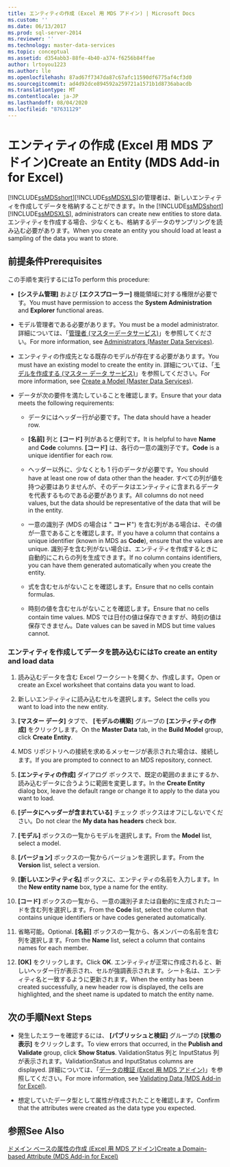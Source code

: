 ```yaml
---
title: エンティティの作成 (Excel 用 MDS アドイン) | Microsoft Docs
ms.custom: ''
ms.date: 06/13/2017
ms.prod: sql-server-2014
ms.reviewer: ''
ms.technology: master-data-services
ms.topic: conceptual
ms.assetid: d354abb3-88fe-4b40-a374-f6256b84ffae
author: lrtoyou1223
ms.author: lle
ms.openlocfilehash: 87ad67f7347da87c67afc11590df6775af4cf3d0
ms.sourcegitcommit: ad4d92dce894592a259721a1571b1d8736abacdb
ms.translationtype: MT
ms.contentlocale: ja-JP
ms.lasthandoff: 08/04/2020
ms.locfileid: "87631129"
---
```

# <a name="create-an-entity-mds-add-in-for-excel"></a><span data-ttu-id="4960a-102">エンティティの作成 (Excel 用 MDS アドイン)</span><span class="sxs-lookup"><span data-stu-id="4960a-102">Create an Entity (MDS Add-in for Excel)</span></span>
  <span data-ttu-id="4960a-103">[!INCLUDE[ssMDSshort](../../includes/ssmdsshort-md.md)][!INCLUDE[ssMDSXLS](../../includes/ssmdsxls-md.md)]の管理者は、新しいエンティティを作成してデータを格納することができます。</span><span class="sxs-lookup"><span data-stu-id="4960a-103">In the [!INCLUDE[ssMDSshort](../../includes/ssmdsshort-md.md)][!INCLUDE[ssMDSXLS](../../includes/ssmdsxls-md.md)], administrators can create new entities to store data.</span></span> <span data-ttu-id="4960a-104">エンティティを作成する場合、少なくとも、格納するデータのサンプリングを読み込む必要があります。</span><span class="sxs-lookup"><span data-stu-id="4960a-104">When you create an entity you should load at least a sampling of the data you want to store.</span></span>  
  
## <a name="prerequisites"></a><span data-ttu-id="4960a-105">前提条件</span><span class="sxs-lookup"><span data-stu-id="4960a-105">Prerequisites</span></span>  
 <span data-ttu-id="4960a-106">この手順を実行するには</span><span class="sxs-lookup"><span data-stu-id="4960a-106">To perform this procedure:</span></span>  
  
-   <span data-ttu-id="4960a-107">**[システム管理]** および **[エクスプローラー]** 機能領域に対する権限が必要です。</span><span class="sxs-lookup"><span data-stu-id="4960a-107">You must have permission to access the **System Administration** and **Explorer** functional areas.</span></span>  
  
-   <span data-ttu-id="4960a-108">モデル管理者である必要があります。</span><span class="sxs-lookup"><span data-stu-id="4960a-108">You must be a model administrator.</span></span> <span data-ttu-id="4960a-109">詳細については、「[管理者 &#40;マスターデータサービス&#41;](../administrators-master-data-services.md)」を参照してください。</span><span class="sxs-lookup"><span data-stu-id="4960a-109">For more information, see [Administrators &#40;Master Data Services&#41;](../administrators-master-data-services.md).</span></span>  
  
-   <span data-ttu-id="4960a-110">エンティティの作成先となる既存のモデルが存在する必要があります。</span><span class="sxs-lookup"><span data-stu-id="4960a-110">You must have an existing model to create the entity in.</span></span> <span data-ttu-id="4960a-111">詳細については、「[モデルを作成する (マスター データ サービス)](../create-a-model-master-data-services.md)」を参照してください。</span><span class="sxs-lookup"><span data-stu-id="4960a-111">For more information, see [Create a Model &#40;Master Data Services&#41;](../create-a-model-master-data-services.md).</span></span>  
  
-   <span data-ttu-id="4960a-112">データが次の要件を満たしていることを確認します。</span><span class="sxs-lookup"><span data-stu-id="4960a-112">Ensure that your data meets the following requirements:</span></span>  
  
    -   <span data-ttu-id="4960a-113">データにはヘッダー行が必要です。</span><span class="sxs-lookup"><span data-stu-id="4960a-113">The data should have a header row.</span></span>  
  
    -   <span data-ttu-id="4960a-114">**[名前]** 列と **[コード]** 列があると便利です。</span><span class="sxs-lookup"><span data-stu-id="4960a-114">It is helpful to have **Name** and **Code** columns.</span></span> <span data-ttu-id="4960a-115">**[コード]** は、各行の一意の識別子です。</span><span class="sxs-lookup"><span data-stu-id="4960a-115">**Code** is a unique identifier for each row.</span></span>  
  
    -   <span data-ttu-id="4960a-116">ヘッダー以外に、少なくとも 1 行のデータが必要です。</span><span class="sxs-lookup"><span data-stu-id="4960a-116">You should have at least one row of data other than the header.</span></span> <span data-ttu-id="4960a-117">すべての列が値を持つ必要はありませんが、そのデータはエンティティに含まれるデータを代表するものである必要があります。</span><span class="sxs-lookup"><span data-stu-id="4960a-117">All columns do not need values, but the data should be representative of the data that will be in the entity.</span></span>  
  
    -   <span data-ttu-id="4960a-118">一意の識別子 (MDS の場合は " **コード**") を含む列がある場合は、その値が一意であることを確認します。</span><span class="sxs-lookup"><span data-stu-id="4960a-118">If you have a column that contains a unique identifier (known in MDS as **Code**), ensure that the values are unique.</span></span> <span data-ttu-id="4960a-119">識別子を含む列がない場合は、エンティティを作成するときに自動的にこれらの列を生成できます。</span><span class="sxs-lookup"><span data-stu-id="4960a-119">If no column contains identifiers, you can have them generated automatically when you create the entity.</span></span>  
  
    -   <span data-ttu-id="4960a-120">式を含むセルがないことを確認します。</span><span class="sxs-lookup"><span data-stu-id="4960a-120">Ensure that no cells contain formulas.</span></span>  
  
    -   <span data-ttu-id="4960a-121">時刻の値を含むセルがないことを確認します。</span><span class="sxs-lookup"><span data-stu-id="4960a-121">Ensure that no cells contain time values.</span></span> <span data-ttu-id="4960a-122">MDS では日付の値は保存できますが、時刻の値は保存できません。</span><span class="sxs-lookup"><span data-stu-id="4960a-122">Date values can be saved in MDS but time values cannot.</span></span>  
  
### <a name="to-create-an-entity-and-load-data"></a><span data-ttu-id="4960a-123">エンティティを作成してデータを読み込むには</span><span class="sxs-lookup"><span data-stu-id="4960a-123">To create an entity and load data</span></span>  
  
1.  <span data-ttu-id="4960a-124">読み込むデータを含む Excel ワークシートを開くか、作成します。</span><span class="sxs-lookup"><span data-stu-id="4960a-124">Open or create an Excel worksheet that contains data you want to load.</span></span>  
  
2.  <span data-ttu-id="4960a-125">新しいエンティティに読み込むセルを選択します。</span><span class="sxs-lookup"><span data-stu-id="4960a-125">Select the cells you want to load into the new entity.</span></span>  
  
3.  <span data-ttu-id="4960a-126">**[マスター データ]** タブで、 **[モデルの構築]** グループの **[エンティティの作成]** をクリックします。</span><span class="sxs-lookup"><span data-stu-id="4960a-126">On the **Master Data** tab, in the **Build Model** group, click **Create Entity**.</span></span>  
  
4.  <span data-ttu-id="4960a-127">MDS リポジトリへの接続を求めるメッセージが表示された場合は、接続します。</span><span class="sxs-lookup"><span data-stu-id="4960a-127">If you are prompted to connect to an MDS repository, connect.</span></span>  
  
5.  <span data-ttu-id="4960a-128">**[エンティティの作成]** ダイアログ ボックスで、既定の範囲のままにするか、読み込むデータに合うように範囲を変更します。</span><span class="sxs-lookup"><span data-stu-id="4960a-128">In the **Create Entity** dialog box, leave the default range or change it to apply to the data you want to load.</span></span>  
  
6.  <span data-ttu-id="4960a-129">**[データにヘッダーが含まれている]** チェック ボックスはオフにしないでください。</span><span class="sxs-lookup"><span data-stu-id="4960a-129">Do not clear the **My data has headers** check box.</span></span>  
  
7.  <span data-ttu-id="4960a-130">**[モデル]** ボックスの一覧からモデルを選択します。</span><span class="sxs-lookup"><span data-stu-id="4960a-130">From the **Model** list, select a model.</span></span>  
  
8.  <span data-ttu-id="4960a-131">**[バージョン]** ボックスの一覧からバージョンを選択します。</span><span class="sxs-lookup"><span data-stu-id="4960a-131">From the **Version** list, select a version.</span></span>  
  
9. <span data-ttu-id="4960a-132">**[新しいエンティティ名]** ボックスに、エンティティの名前を入力します。</span><span class="sxs-lookup"><span data-stu-id="4960a-132">In the **New entity name** box, type a name for the entity.</span></span>  
  
10. <span data-ttu-id="4960a-133">**[コード]** ボックスの一覧から、一意の識別子または自動的に生成されたコードを含む列を選択します。</span><span class="sxs-lookup"><span data-stu-id="4960a-133">From the **Code** list, select the column that contains unique identifiers or have codes generated automatically.</span></span>  
  
11. <span data-ttu-id="4960a-134">省略可能。</span><span class="sxs-lookup"><span data-stu-id="4960a-134">Optional.</span></span> <span data-ttu-id="4960a-135">**[名前]** ボックスの一覧から、各メンバーの名前を含む列を選択します。</span><span class="sxs-lookup"><span data-stu-id="4960a-135">From the **Name** list, select a column that contains names for each member.</span></span>  
  
12. <span data-ttu-id="4960a-136">**[OK]** をクリックします。</span><span class="sxs-lookup"><span data-stu-id="4960a-136">Click **OK**.</span></span> <span data-ttu-id="4960a-137">エンティティが正常に作成されると、新しいヘッダー行が表示され、セルが強調表示されます。シート名は、エンティティ名と一致するように更新されます。</span><span class="sxs-lookup"><span data-stu-id="4960a-137">When the entity has been created successfully, a new header row is displayed, the cells are highlighted, and the sheet name is updated to match the entity name.</span></span>  
  
## <a name="next-steps"></a><span data-ttu-id="4960a-138">次の手順</span><span class="sxs-lookup"><span data-stu-id="4960a-138">Next Steps</span></span>  
  
-   <span data-ttu-id="4960a-139">発生したエラーを確認するには、 **[パブリッシュと検証]** グループの **[状態の表示]** をクリックします。</span><span class="sxs-lookup"><span data-stu-id="4960a-139">To view errors that occurred, in the **Publish and Validate** group, click **Show Status**.</span></span> <span data-ttu-id="4960a-140">ValidationStatus 列と InputStatus 列が表示されます。</span><span class="sxs-lookup"><span data-stu-id="4960a-140">ValidationStatus and InputStatus columns are displayed.</span></span> <span data-ttu-id="4960a-141">詳細については、「[データの検証 (Excel 用 MDS アドイン)](validating-data-mds-add-in-for-excel.md)」を参照してください。</span><span class="sxs-lookup"><span data-stu-id="4960a-141">For more information, see [Validating Data &#40;MDS Add-in for Excel&#41;](validating-data-mds-add-in-for-excel.md).</span></span>  
  
-   <span data-ttu-id="4960a-142">想定していたデータ型として属性が作成されたことを確認します。</span><span class="sxs-lookup"><span data-stu-id="4960a-142">Confirm that the attributes were created as the data type you expected.</span></span>  
  
## <a name="see-also"></a><span data-ttu-id="4960a-143">参照</span><span class="sxs-lookup"><span data-stu-id="4960a-143">See Also</span></span>  
 [<span data-ttu-id="4960a-144">ドメイン ベースの属性の作成 (Excel 用 MDS アドイン)</span><span class="sxs-lookup"><span data-stu-id="4960a-144">Create a Domain-based Attribute &#40;MDS Add-in for Excel&#41;</span></span>](create-a-domain-based-attribute-mds-add-in-for-excel.md)  
  
  
